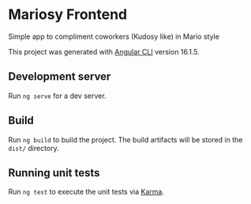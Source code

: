 # Mariosy Frontend

Simple app to compliment coworkers (Kudosy like) in Mario style

This project was generated with [Angular CLI](https://github.com/angular/angular-cli) version 16.1.5.

## Development server

Run `ng serve` for a dev server.


## Build

Run `ng build` to build the project. The build artifacts will be stored in the `dist/` directory.

## Running unit tests

Run `ng test` to execute the unit tests via [Karma](https://karma-runner.github.io).

